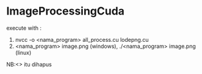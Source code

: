 # ImageProcessingCuda

execute with :
1. nvcc -o <nama_program> all_process.cu lodepng.cu
2. <nama_program> image.png (windows), ./<nama_program> image.png (linux)

NB:<> itu dihapus
